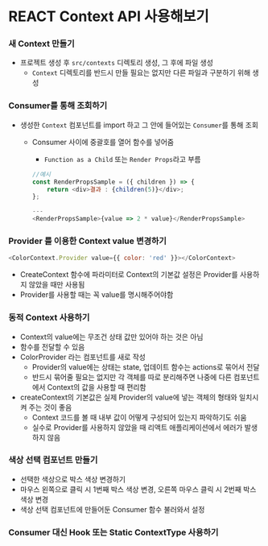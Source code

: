 # REACT Context API 사용해보기

### 새 Context 만들기

- 프로젝트 생성 후 `src/contexts` 디렉토리 생성, 그 후에 파일 생성
  - `Context` 디렉토리를 반드시 만들 필요는 없지만 다른 파일과 구분하기 위해 생성

### Consumer를 통해 조회하기

- 생성한 `Context` 컴포넌트를 import 하고 그 안에 들어있는 `Consumer`를 통해 조회

  - Consumer 사이에 중괄호를 열어 함수를 넣어줌

    - `Function as a Child` 또는 `Render Props`라고 부름

    ```javascript
    //예시
    const RenderPropsSample = ({ children }) => {
        return <div>결과 : {children(5)}</div>;
    };

    ---
    <RenderPropsSample>{value => 2 * value}</RenderPropsSample>

    ```

### Provider 를 이용한 Context value 변경하기

```javascript
<ColorContext.Provider value={{ color: 'red' }}></ColorContext>
```

- CreateContext 함수에 파라미터로 Context의 기본값 설정은 Provider를 사용하지 않았을 때만 사용됨
- Provider를 사용할 때는 꼭 value를 명시해주어야함

### 동적 Context 사용하기

- Context의 value에는 무조건 상태 값만 있어야 하는 것은 아님
- 함수를 전달할 수 있음
- ColorProvider 라는 컴포넌트를 새로 작성
  - Provider의 value에는 상태는 state, 업데이트 함수는 actions로 묶어서 전달
  - 반드시 묶어줄 필요는 없지만 각 객체를 따로 분리해주면 나중에 다른 컴포넌트에서 Context의 값을 사용할 때 편리함
- createContext의 기본값은 실제 Provider의 value에 넣는 객체의 형태와 일치시켜 주는 것이 좋음
  - Context 코드를 볼 때 내부 값이 어떻게 구성되어 있는지 파악하기도 쉬움
  - 실수로 Provider를 사용하지 않았을 때 리액트 애플리케이션에서 에러가 발생하지 않음

### 색상 선택 컴포넌트 만들기

- 선택한 색상으로 박스 색상 변경하기
- 마우스 왼쪽으로 클릭 시 1번째 박스 색상 변경, 오른쪽 마우스 클릭 시 2번째 박스 색상 변경
- 색상 선택 컴포넌트에 만들어둔 Consumer 함수 불러와서 설정

### Consumer 대신 Hook 또는 Static ContextType 사용하기
